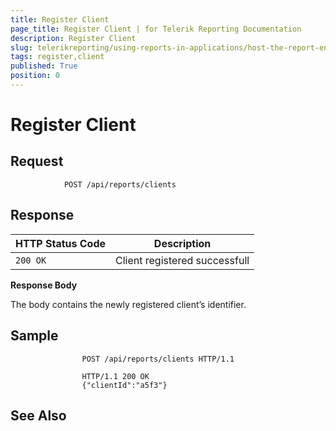 ```yaml
---
title: Register Client
page_title: Register Client | for Telerik Reporting Documentation
description: Register Client
slug: telerikreporting/using-reports-in-applications/host-the-report-engine-remotely/telerik-reporting-rest-services/rest-api-reference/clients-api/register-client
tags: register,client
published: True
position: 0
---
```


# Register Client



## Request

	
````
            POST /api/reports/clients
````



## Response


| HTTP Status Code | Description |
| ------ | ------ |
|`200 OK`|Client registered successfull|




__Response Body__ 

The body contains the newly registered client’s identifier.         

## Sample

	
````
                POST /api/reports/clients HTTP/1.1
````
````
                HTTP/1.1 200 OK
                {"clientId":"a5f3"}
````



## See Also

